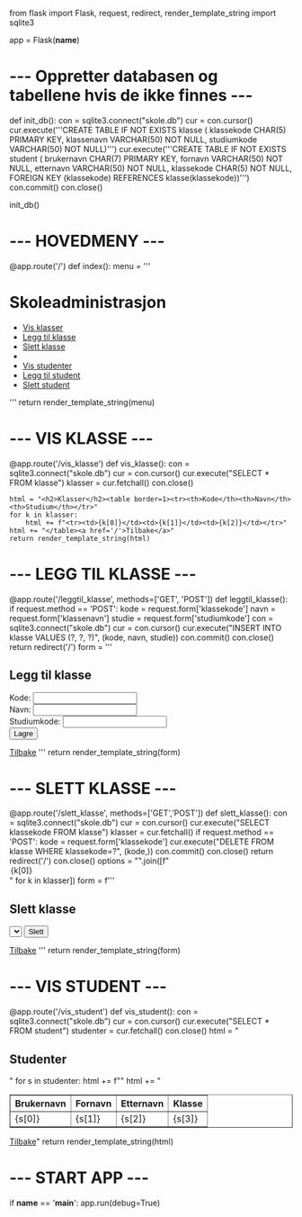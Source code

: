 from flask import Flask, request, redirect, render_template_string
import sqlite3

app = Flask(__name__)

# --- Oppretter databasen og tabellene hvis de ikke finnes ---
def init_db():
    con = sqlite3.connect("skole.db")
    cur = con.cursor()
    cur.execute('''CREATE TABLE IF NOT EXISTS klasse (
                    klassekode CHAR(5) PRIMARY KEY,
                    klassenavn VARCHAR(50) NOT NULL,
                    studiumkode VARCHAR(50) NOT NULL)''')
    cur.execute('''CREATE TABLE IF NOT EXISTS student (
                    brukernavn CHAR(7) PRIMARY KEY,
                    fornavn VARCHAR(50) NOT NULL,
                    etternavn VARCHAR(50) NOT NULL,
                    klassekode CHAR(5) NOT NULL,
                    FOREIGN KEY (klassekode) REFERENCES klasse(klassekode))''')
    con.commit()
    con.close()

init_db()

# --- HOVEDMENY ---
@app.route('/')
def index():
    menu = '''
    <h1>Skoleadministrasjon</h1>
    <ul>
        <li><a href="/vis_klasse">Vis klasser</a></li>
        <li><a href="/leggtil_klasse">Legg til klasse</a></li>
        <li><a href="/slett_klasse">Slett klasse</a></li>
        <li><br></li>
        <li><a href="/vis_student">Vis studenter</a></li>
        <li><a href="/leggtil_student">Legg til student</a></li>
        <li><a href="/slett_student">Slett student</a></li>
    </ul>
    '''
    return render_template_string(menu)

# --- VIS KLASSE ---
@app.route('/vis_klasse')
def vis_klasse():
    con = sqlite3.connect("skole.db")
    cur = con.cursor()
    cur.execute("SELECT * FROM klasse")
    klasser = cur.fetchall()
    con.close()

    html = "<h2>Klasser</h2><table border=1><tr><th>Kode</th><th>Navn</th><th>Studium</th></tr>"
    for k in klasser:
        html += f"<tr><td>{k[0]}</td><td>{k[1]}</td><td>{k[2]}</td></tr>"
    html += "</table><a href='/'>Tilbake</a>"
    return render_template_string(html)

# --- LEGG TIL KLASSE ---
@app.route('/leggtil_klasse', methods=['GET', 'POST'])
def leggtil_klasse():
    if request.method == 'POST':
        kode = request.form['klassekode']
        navn = request.form['klassenavn']
        studie = request.form['studiumkode']
        con = sqlite3.connect("skole.db")
        cur = con.cursor()
        cur.execute("INSERT INTO klasse VALUES (?, ?, ?)", (kode, navn, studie))
        con.commit()
        con.close()
        return redirect('/')
    form = '''
    <h2>Legg til klasse</h2>
    <form method="post">
        Kode: <input name="klassekode"><br>
        Navn: <input name="klassenavn"><br>
        Studiumkode: <input name="studiumkode"><br>
        <input type="submit" value="Lagre">
    </form>
    <a href="/">Tilbake</a>
    '''
    return render_template_string(form)

# --- SLETT KLASSE ---
@app.route('/slett_klasse', methods=['GET','POST'])
def slett_klasse():
    con = sqlite3.connect("skole.db")
    cur = con.cursor()
    cur.execute("SELECT klassekode FROM klasse")
    klasser = cur.fetchall()
    if request.method == 'POST':
        kode = request.form['klassekode']
        cur.execute("DELETE FROM klasse WHERE klassekode=?", (kode,))
        con.commit()
        con.close()
        return redirect('/')
    con.close()
    options = "".join([f"<option value='{k[0]}'>{k[0]}</option>" for k in klasser])
    form = f'''
    <h2>Slett klasse</h2>
    <form method="post">
        <select name="klassekode">{options}</select>
        <input type="submit" value="Slett">
    </form>
    <a href="/">Tilbake</a>
    '''
    return render_template_string(form)

# --- VIS STUDENT ---
@app.route('/vis_student')
def vis_student():
    con = sqlite3.connect("skole.db")
    cur = con.cursor()
    cur.execute("SELECT * FROM student")
    studenter = cur.fetchall()
    con.close()
    html = "<h2>Studenter</h2><table border=1><tr><th>Brukernavn</th><th>Fornavn</th><th>Etternavn</th><th>Klasse</th></tr>"
    for s in studenter:
        html += f"<tr><td>{s[0]}</td><td>{s[1]}</td><td>{s[2]}</td><td>{s[3]}</td></tr>"
    html += "</table><a href='/'>Tilbake</a>"
    return render_template_string(html)

# --- START APP ---
if __name__ == '__main__':
    app.run(debug=True)
